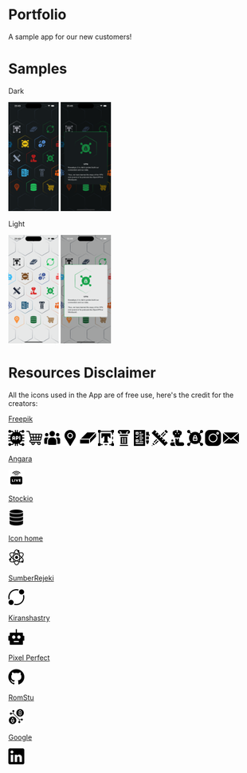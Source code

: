 # Portfolio
A sample app for our new customers!

# Samples
Dark
<p>  
<img src="samples/dark/skills.png" width="20%"/>
<img src="samples/dark/skills_detail.png" width="20%"/>
</p>
Light
<p>  
<img src="samples/light/skills.png" width="20%"/>
<img src="samples/light/skills_detail.png" width="20%"/>
</p>

# Resources Disclaimer
All the icons used in the App are of free use, here's the credit for the creators:

[Freepik](https://www.flaticon.es/autores/freepik)
<p>  
<img src="Portfolio/res/icons/Icons.xcassets/tech/api.imageset/api.png" width="32"/>
<img src="Portfolio/res/icons/Icons.xcassets/tech/commerce.imageset/commerce.png" width="32"/>
<img src="Portfolio/res/icons/Icons.xcassets/tech/kyc.imageset/kyc.png" width="32"/>
<img src="Portfolio/res/icons/Icons.xcassets/tech/map.imageset/map.png" width="32"/>
<img src="Portfolio/res/icons/Icons.xcassets/tech/metal.imageset/metal.png" width="32"/>
<img src="Portfolio/res/icons/Icons.xcassets/tech/ocr.imageset/ocr.png" width="32"/>
<img src="Portfolio/res/icons/Icons.xcassets/tech/solid.imageset/solid.png" width="32"/>
<img src="Portfolio/res/icons/Icons.xcassets/tech/tdd.imageset/tdd.png" width="32"/>
<img src="Portfolio/res/icons/Icons.xcassets/tech/ui.imageset/ui.png" width="32"/>
<img src="Portfolio/res/icons/Icons.xcassets/tech/viper.imageset/viper.png" width="32"/>
<img src="Portfolio/res/icons/Icons.xcassets/tech/vpn.imageset/vpn.png" width="32"/>
<img src="Portfolio/res/icons/Icons.xcassets/contact/instagram.imageset/instagram.png" width="32"/>
<img src="Portfolio/res/icons/Icons.xcassets/contact/email.imageset/email.png" width="32"/>
</p>

[Angara](https://www.flaticon.es/autores/anggara)
<p>  
<img src="Portfolio/res/icons/Icons.xcassets/tech/live.imageset/live.png" width="32"/>
</p>

[Stockio](https://www.flaticon.es/autores/stockio)
<p>  
<img src="Portfolio/res/icons/Icons.xcassets/tech/databases.imageset/databases.png" width="32"/>
</p>

[Icon home](https://www.flaticon.es/autores/icon-home)
<p>  
<img src="Portfolio/res/icons/Icons.xcassets/tech/react.imageset/react.png" width="32"/>
</p>

[SumberRejeki](https://www.flaticon.es/autores/sumberrejeki)
<p>  
<img src="Portfolio/res/icons/Icons.xcassets/tech/socket.imageset/socket.png" width="32"/>
</p>

[Kiranshastry](https://www.flaticon.es/autores/kiranshastry)
<p>  
<img src="Portfolio/res/icons/Icons.xcassets/tech/swiftgen.imageset/swiftgen.png" width="32"/>
</p>

[Pixel Perfect](https://www.flaticon.es/autores/pixel-perfect)
<p>  
<img src="Portfolio/res/icons/Icons.xcassets/contact/github.imageset/github.png" width="32"/>
</p>

[RomStu](https://www.flaticon.es/autores/romstu)
<p>  
<img src="Portfolio/res/icons/Icons.xcassets/tech/web3.imageset/web3.png" width="32"/>
</p>

[Google](https://www.flaticon.es/autores/google)
<p>  
<img src="Portfolio/res/icons/Icons.xcassets/contact/linkedin.imageset/linkedin.png" width="32"/>
</p>

